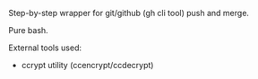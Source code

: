Step-by-step wrapper for git/github (gh cli tool) push and merge.

Pure bash.

External tools used:
- ccrypt utility (ccencrypt/ccdecrypt)

